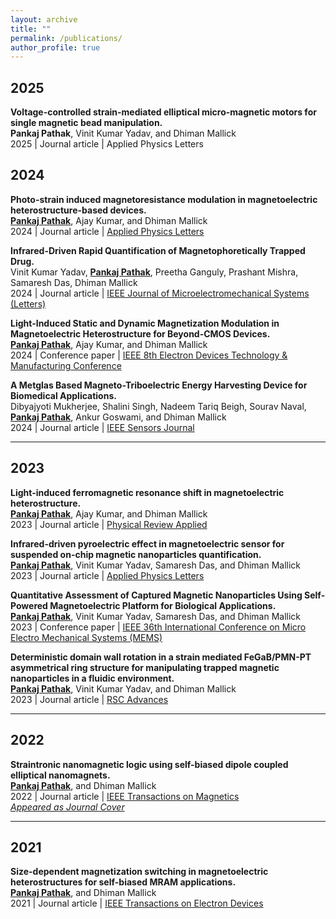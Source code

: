 ```yaml
---
layout: archive
title: ""
permalink: /publications/
author_profile: true
---
```


<style>
  .archive {
    text-align: justify;
  }
</style>

## 2025
**Voltage-controlled strain-mediated elliptical micro-magnetic motors for single magnetic bead manipulation.**  
**Pankaj Pathak**, Vinit Kumar Yadav, and Dhiman Mallick  
2025 | Journal article | Applied Physics Letters 



## 2024

**Photo-strain induced magnetoresistance modulation in magnetoelectric heterostructure-based devices.**  
**[Pankaj Pathak](https://pubs.aip.org/aip/apl/article/124/11/112401/3270349/Photo-strain-induced-magnetoresistance-modulation)**, Ajay Kumar, and Dhiman Mallick  
2024 | Journal article | [Applied Physics Letters](https://pubs.aip.org/aip/apl/article/124/11/112401/3270349/Photo-strain-induced-magnetoresistance-modulation) 

**Infrared-Driven Rapid Quantification of Magnetophoretically Trapped Drug.**  
Vinit Kumar Yadav, **[Pankaj Pathak](https://ieeexplore.ieee.org/abstract/document/10444513)**, Preetha Ganguly, Prashant Mishra, Samaresh Das, Dhiman Mallick  
2024 | Journal article | [IEEE Journal of Microelectromechanical Systems (Letters)](https://ieeexplore.ieee.org/abstract/document/10444513)  

**Light-Induced Static and Dynamic Magnetization Modulation in Magnetoelectric Heterostructure for Beyond-CMOS Devices.**  
**[Pankaj Pathak](https://ieeexplore.ieee.org/abstract/document/10512272)**, Ajay Kumar, and Dhiman Mallick  
2024 | Conference paper | [IEEE 8th Electron Devices Technology & Manufacturing Conference](https://ieeexplore.ieee.org/abstract/document/10512272)  

**A Metglas Based Magneto-Triboelectric Energy Harvesting Device for Biomedical Applications.**  
Dibyajyoti Mukherjee, Shalini Singh, Nadeem Tariq Beigh, Sourav Naval, **[Pankaj Pathak](https://ieeexplore.ieee.org/document/10638456)**, Ankur Goswami, and Dhiman Mallick  
2024 | Journal article | [IEEE Sensors Journal](https://ieeexplore.ieee.org/document/10638456)  

---

## 2023

**Light-induced ferromagnetic resonance shift in magnetoelectric heterostructure.**  
**[Pankaj Pathak](https://doi.org/10.1103/PhysRevApplied.20.044055)**, Ajay Kumar, and Dhiman Mallick  
2023 | Journal article | [Physical Review Applied](https://doi.org/10.1103/PhysRevApplied.20.044055)  

**Infrared-driven pyroelectric effect in magnetoelectric sensor for suspended on-chip magnetic nanoparticles quantification.**  
**[Pankaj Pathak](https://doi.org/10.1063/5.0141048)**, Vinit Kumar Yadav, Samaresh Das, and Dhiman Mallick  
2023 | Journal article | [Applied Physics Letters](https://doi.org/10.1063/5.0141048)  

**Quantitative Assessment of Captured Magnetic Nanoparticles Using Self-Powered Magnetoelectric Platform for Biological Applications.**  
**[Pankaj Pathak](https://doi.org/10.1109/MEMS49605.2023.10052508)**, Vinit Kumar Yadav, Samaresh Das, and Dhiman Mallick  
2023 | Conference paper | [IEEE 36th International Conference on Micro Electro Mechanical Systems (MEMS)](https://doi.org/10.1109/MEMS49605.2023.10052508)  

**Deterministic domain wall rotation in a strain mediated FeGaB/PMN-PT asymmetrical ring structure for manipulating trapped magnetic nanoparticles in a fluidic environment.**  
**[Pankaj Pathak](https://doi.org/10.1039/D3RA00150D)**, Vinit Kumar Yadav, and Dhiman Mallick  
2023 | Journal article | [RSC Advances](https://doi.org/10.1039/D3RA00150D)  

---

## 2022

**Straintronic nanomagnetic logic using self-biased dipole coupled elliptical nanomagnets.**  
**[Pankaj Pathak](https://doi.org/10.1109/TMAG.2022.3199589)**, and Dhiman Mallick  
2022 | Journal article | [IEEE Transactions on Magnetics](https://doi.org/10.1109/TMAG.2022.3199589)  
*[Appeared as Journal Cover](https://ieeexplore.ieee.org/abstract/document/9903018)*  

---

## 2021

**Size-dependent magnetization switching in magnetoelectric heterostructures for self-biased MRAM applications.**  
**[Pankaj Pathak](https://doi.org/10.1109/TED.2021.3088079)**, and Dhiman Mallick  
2021 | Journal article | [IEEE Transactions on Electron Devices](https://doi.org/10.1109/TED.2021.3088079)
